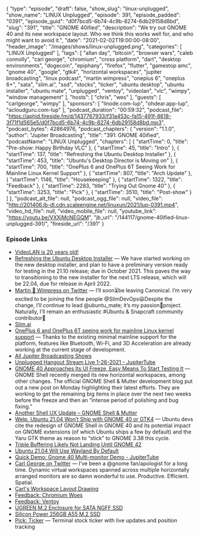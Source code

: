 {
  "type": "episode",
  "draft": false,
  "show_slug": "linux-unplugged",
  "show_name": "LINUX Unplugged",
  "episode": 391,
  "episode_padded": "0391",
  "episode_guid": "d0f7bcd5-6b74-4c9b-8274-6db29158d8bd",
  "slug": "391",
  "title": "GNOME 40ified",
  "description": "We try out GNOME 40 and its new workspace layout. Who we think this works well for, and who might want to avoid it.",
  "date": "2021-02-02T19:00:00-08:00",
  "header_image": "/images/shows/linux-unplugged.png",
  "categories": [
    "LINUX Unplugged"
  ],
  "tags": [
    "allan day",
    "bitcoin",
    "browser wars",
    "caleb connolly",
    "carl george",
    "chromium",
    "cross platform",
    "dart",
    "desktop environments",
    "dogecoin",
    "epiphany",
    "firefox",
    "flutter",
    "gamestop amc",
    "gnome 40",
    "google",
    "gtk4",
    "horizontal workspaces",
    "jupiter broadcasting",
    "linux podcast",
    "martin wimpress",
    "oneplus 6",
    "oneplus 6+",
    "sata",
    "slim.ai",
    "ssd",
    "stocks",
    "ticker",
    "ubuntu desktop",
    "ubuntu installer",
    "ubuntu mate",
    "unplugged",
    "ventoy",
    "videolan",
    "vlc",
    "wimpy",
    "window management"
  ],
  "hosts": [
    "chris",
    "wes"
  ],
  "guests": [
    "carlgeorge",
    "wimpy"
  ],
  "sponsors": [
    "linode.com-lup",
    "ohdear.app-lup",
    "acloudguru.com-lup"
  ],
  "podcast_duration": "00:59:32",
  "podcast_file": "https://aphid.fireside.fm/d/1437767933/f31a453c-fa15-491f-8618-3f71f1d565e5/d0f7bcd5-6b74-4c9b-8274-6db29158d8bd.mp3",
  "podcast_bytes": 42864976,
  "podcast_chapters": {
    "version": "1.1.0",
    "author": "Jupiter Broadcasting",
    "title": "391: GNOME 40ified",
    "podcastName": "LINUX Unplugged",
    "chapters": [
      {
        "startTime": 0,
        "title": "Pre-show: Happy Birthday VLC"
      },
      {
        "startTime": 45,
        "title": "Intro"
      },
      {
        "startTime": 137,
        "title": "Refreshing the Ubuntu Desktop Installer"
      },
      {
        "startTime": 453,
        "title": "Ubuntu's Desktop Director is Moving on"
      },
      {
        "startTime": 700,
        "title": "OnePlus 6 and OnePlus 6T Seeing Work for Mainline Linux Kernel Support"
      },
      {
        "startTime": 807,
        "title": "Arch Update"
      },
      {
        "startTime": 1146,
        "title": "Housekeeping"
      },
      {
        "startTime": 1322,
        "title": "Feedback"
      },
      {
        "startTime": 2283,
        "title": "Trying Out Gnome 40"
      },
      {
        "startTime": 3253,
        "title": "Pick"
      },
      {
        "startTime": 3510,
        "title": "Post-show"
      }
    ]
  },
  "podcast_alt_file": null,
  "podcast_ogg_file": null,
  "video_file": "http://201406.jb-dl.cdn.scaleengine.net/linuxun/2021/lup-0391.mp4",
  "video_hd_file": null,
  "video_mobile_file": null,
  "youtube_link": "https://youtu.be/VXXjMcNEGQM",
  "jb_url": "/144117/gnome-40ified-linux-unplugged-391/",
  "fireside_url": "/391"
}


### Episode Links

  * [VideoLAN is 20 years old!](https://www.videolan.org/press/videolan-20.html "VideoLAN is 20 years old!")
  * [Refreshing the Ubuntu Desktop Installer](https://discourse.ubuntu.com/t/refreshing-the-ubuntu-desktop-installer/20659 "Refreshing the Ubuntu Desktop Installer") — We have started working on the new desktop installer, and plan to have a preliminary version ready for testing in the 21.10 release; due in October 2021. This paves the way to transitioning to the new installer for the next LTS release, which will be 22.04, due for release in April 2022.
  * [Martin 🙂 Wimpress on Twitter](https://twitter.com/m_wimpress/status/1356654010770599936 "Martin 🙂 Wimpress on Twitter") — I’ll soon⏳be leaving Canonical. I’m very excited to be joining the fine people @SlimDevOps😃Despite the change, I’ll continue to lead @ubuntu_mate; it’s my passion💖project. Naturally, I’ll remain an enthusiastic #Ubuntu & Snapcraft community contributor💪
  * [Slim.ai](http://slim.ai/ "Slim.ai")
  * [OnePlus 6 and OnePlus 6T seeing work for mainline Linux kernel support](https://www.xda-developers.com/oneplus-6-6t-mainline-linux-kernel-support/ "OnePlus 6 and OnePlus 6T seeing work for mainline Linux kernel support") — Thanks to the existing minimal mainline support for the platform, features like Bluetooth, Wi-Fi, and 3D Acceleration are already working at the current stage of development.
  * [All Jupiter Broadcasting Shows](https://feed.jupiter.zone/allshows "All Jupiter Broadcasting Shows")
  * [Unplugged Hangout Stream Live 1-26-2021 - JupiterTube](https://jupiter.tube/videos/watch/ae66c7cd-eea8-4d71-9907-49a81cbb815c "Unplugged Hangout Stream Live 1-26-2021 - JupiterTube")
  * [GNOME 40 Approaches Its UI Freeze, Easy Means To Start Testing It](https://www.phoronix.com/scan.php?page=news_item&px=GNOME-40-Shell-UI-Freeze-Coming "GNOME 40 Approaches Its UI Freeze, Easy Means To Start Testing It") — GNOME Shell recently merged its new horizontal workspaces, among other changes. The official GNOME Shell & Mutter development blog put out a new post on Monday highlighting their latest efforts. They are working to get the remaining big items in place over the next two weeks before the freeze and then an “intense period of polishing and bug fixing.”
  * [Another Shell UX Update – GNOME Shell & Mutter](https://blogs.gnome.org/shell-dev/2021/02/01/another-shell-ux-update/ "Another Shell UX Update – GNOME Shell & Mutter")
  * [Welp, Ubuntu 21.04 Won’t Ship with GNOME 40 or GTK4](https://www.omgubuntu.co.uk/2021/01/why-ubuntu-21-04-wont-include-gnome-40-or-gtk4 "Welp, Ubuntu 21.04 Won’t Ship with GNOME 40 or GTK4") — Ubuntu devs cite the redesign of GNOME Shell in GNOME 40 and its potential impact on GNOME extensions (of which Ubuntu ships a few by default) and the Yaru GTK theme as reason to “stick” to GNOME 3.38 this cycle.
  * [Triple Buffering Likely Not Landing Until GNOME 42](https://www.phoronix.com/scan.php?page=news_item&px=GNOME-42-Likely-Triple-Buffers "Triple Buffering Likely Not Landing Until GNOME 42")
  * [Ubuntu 21.04 Will Use Wayland By Default](https://www.omgubuntu.co.uk/2021/01/ubuntu-21-04-will-use-wayland-by-default "Ubuntu 21.04 Will Use Wayland By Default")
  * [Quick Demo: Gnome 40 Multi-monitor Demo - JupiterTube](https://jupiter.tube/videos/watch/f8cde031-4a90-44ae-84eb-bd48361eed8e "Quick Demo: Gnome 40 Multi-monitor Demo - JupiterTube")
  * [Carl George on Twitter](https://twitter.com/carlwgeorge/status/1355699807302656005 "Carl George on Twitter") — I’ve been a @gnome fan/apologist for a long time. Dynamic virtual workspaces spanned across multiple horizontally arranged monitors are so damn wonderful to use. Productive. Efficient. Spatial.
  * [Carl's Workspace Layout Drawing](https://twitter.com/carlwgeorge/status/1356421924864348160 "Carl's Workspace Layout Drawing")
  * [Feedback: Chromium Woes](https://slexy.org/view/s21kmZF0cH "Feedback: Chromium Woes")
  * [Feedback: Ventoy](https://slexy.org/view/s21BafoG5f "Feedback: Ventoy")
  * [UGREEN M.2 Enclosure for SATA NGFF SSD](https://www.amazon.com/gp/product/B082NRJ5MS/ref=ppx_yo_dt_b_asin_title_o00_s00?ie=UTF8&psc=1 "UGREEN M.2 Enclosure for SATA NGFF SSD")
  * [Silicon Power 256GB A55 M.2 SSD](https://www.amazon.com/gp/product/B079X7LMLY/ref=ppx_yo_dt_b_asin_title_o00_s00?ie=UTF8&psc=1 "Silicon Power 256GB A55 M.2 SSD")
  * [Pick: Ticker](https://github.com/achannarasappa/ticker "Pick: Ticker") — Terminal stock ticker with live updates and position tracking


